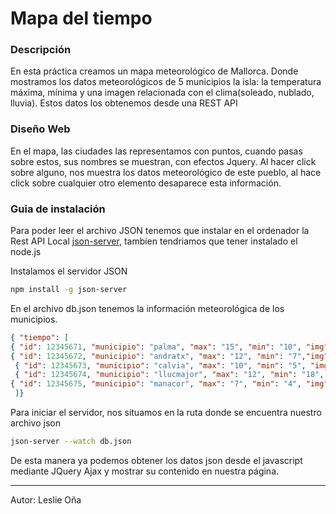 #  Mapa del tiempo 
### Descripción
<p>En esta práctica creamos  un mapa meteorológico de Mallorca. Donde mostramos los datos meteorológicos de 5 municipios la isla: la temperatura máxima, mínima y una imagen relacionada con el clima(soleado, nublado, lluvia). Estos datos los obtenemos desde una REST API  </p>

### Diseño Web 
<p>En el mapa, las ciudades las representamos con puntos, cuando pasas sobre estos, sus nombres se muestran, con efectos Jquery. Al hacer click sobre alguno, nos muestra los datos meteorológico de este pueblo, al hace click sobre cualquier otro elemento desaparece esta información.</p>

### Guia de instalación

Para poder leer el archivo JSON tenemos que instalar en el ordenador la Rest API Local [json-server](https://github.com/typicode/json-server), tambien tendriamos que tener instalado el node.js
<p>Instalamos el servidor JSON </p>

```bash
npm install -g json-server
```

En el archivo db.json tenemos la información meteorológica de los municipios.

```json
{ "tiempo": [ 
{ "id": 12345671, "municipio": "palma", "max": "15", "min": "10", "img":"nublado" }, 
{ "id": 12345672, "municipio": "andratx", "max": "12", "min": "7","img": "sol"},
 { "id": 12345673, "municipio": "calvia", "max": "10", "min": "5", "img": "sol" },
 { "id": 12345674, "municipio": "llucmajor", "max": "12", "min": "18", "img": "nublado" }, 
{ "id": 12345675, "municipio": "manacor", "max": "7", "min": "4", "img": "tormenta" }
 ]}
 ```

 Para iniciar el servidor, nos situamos en la ruta donde se encuentra nuestro archivo json 

```bash
json-server --watch db.json
```

<p>De esta manera ya podemos obtener los datos json desde el javascript mediante JQuery Ajax y mostrar su contenido en nuestra página. </p>

---

Autor: Leslie Oña
